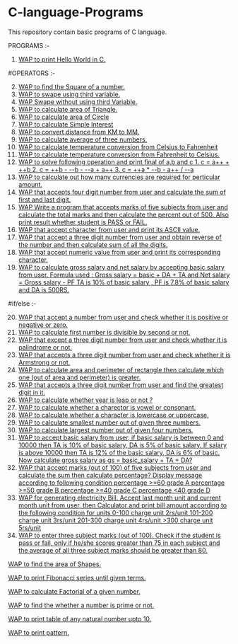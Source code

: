 # C-language-Programs
This repository contain basic programs of C language.

PROGRAMS :-

1. [WAP to print Hello World in C.](https://github.com/Shad-Sheikh/C-language-Programs/blob/master/C-Programs/01_Hello_World_Program.c)

#OPERATORS :-

2. [WAP to find the Square of a number.](https://github.com/Shad-Sheikh/C-Programs/blob/master/C-Programs/02_square_of_number.c)
3. [WAP to swape using third variable.](https://github.com/Shad-Sheikh/C-Programs/blob/master/C-Programs/03_swap.c)
4. [WAP Swape without using third Variable.](https://github.com/Shad-Sheikh/C-Programs/blob/master/C-Programs/04_swap_without_3rd_variable.c)
5. [WAP to calculate area of Triangle.](https://github.com/Shad-Sheikh/C-Programs/blob/master/C-Programs/05_Area_triangle.c)
6. [WAP to calculate area of Circle](https://github.com/Shad-Sheikh/C-Programs/blob/master/C-Programs/06_Area_of_circle.c)
7. [WAP to calculate Simple Interest](https://github.com/Shad-Sheikh/C-Programs/blob/master/C-Programs/07_Simple_intreser.c)
8. [WAP to convert distance from KM to MM.](https://github.com/Shad-Sheikh/C-Programs/blob/master/C-Programs/08_convet_KM_MM.c)
9. [WAP to calculate average of three numbers.](https://github.com/Shad-Sheikh/C-Programs/blob/master/C-Programs/09_average_of_3_num.c)
10. [WAP to calculate temperature conversion from Celsius to Fahrenheit](https://github.com/Shad-Sheikh/C-Programs/blob/master/C-Programs/10_convert_celsius_to_fahrenheit.c)
11. [WAP to calculate temperature conversion from Fahrenheit to Celsius.](https://github.com/Shad-Sheikh/C-Programs/blob/master/C-Programs/11_convert_Fahrenheit_Celsius.c)
12. [WAP to solve following operation and print final of a,b and c 1. c = a++ + ++b  2. c = ++b - --b - --a + a++  3. c = ++a * --b - a++ / --a](https://github.com/Shad-Sheikh/C-Programs/blob/master/C-Programs/12_inc_dec_opt.c)
13. [WAP to calculate out how many currencies are required for perticular amount.](https://github.com/Shad-Sheikh/C-Programs/blob/master/C-Programs/13_Currency.c)
14. [WAP that accepts four digit number from user and calculate the sum of first and last digit.](https://github.com/Shad-Sheikh/C-Programs/blob/master/C-Programs/14_first_last_digit_sum.c)
15. [WAP Write a program that accepts marks of five subjects from user and calculate the total marks and then calculate the  percent out of 500. Also print result whether student is PASS or FAIL.](https://github.com/Shad-Sheikh/C-Programs/blob/master/C-Programs/15_result.c)
16. [WAP that accept character from user and print its ASCII value.](https://github.com/Shad-Sheikh/C-Programs/blob/master/C-Programs/16_ASCII.c)
17. [WAP that accept a three digit number from user and obtain reverse of the number and then calculate sum of all the digits.](https://github.com/Shad-Sheikh/C-Programs/blob/master/C-Programs/17_reverse_of_number.c)
18. [WAP that accept numeric value from user and print its corresponding character.](https://github.com/Shad-Sheikh/C-Programs/blob/master/C-Programs/18_charector.c)
19. [WAP to calculate gross salary and net salary by accepting basic salary from user. Formula used : Gross salary = basic + DA + TA and Net salary =  Gross salary - PF
TA is 10% of basic salary , PF is 7.8%     of basic salary and DA is 500RS.](https://github.com/Shad-Sheikh/C-Programs/blob/master/C-Programs/19_salary.c)

#if/else :-

20. [WAP that accept a number from user and check whether it is positive or negative or zero.](https://github.com/Shad-Sheikh/C-Programs/blob/master/C-Programs/20_positive_negative.c)
21. [WAP to calculate first number is divisible by second or not.](https://github.com/Shad-Sheikh/C-Programs/blob/master/C-Programs/21_divisiblitiy)
22. [WAP that except a three digit number from user and check whether it is palindrome or not.](https://github.com/Shad-Sheikh/C-Programs/blob/master/C-Programs/22_palindrom.c)
23. [WAP that accepts a three digit number from user and check whether it is Armstrong or not.](https://github.com/Shad-Sheikh/C-Programs/blob/master/C-Programs/23_Armstrong)
24. [WAP to calculate area and perimeter of rectangle then calculate which one (out of area and perimeter) is greater.](https://github.com/Shad-Sheikh/C-Programs/blob/master/C-Programs/24_area_perimeter)
25. [WAP that accepts a three digit number from user and find the greatest digit in it. ](https://github.com/Shad-Sheikh/C-Programs/blob/master/C-Programs/25_greatest_digit.c)
26. [WAP to calculate whether year is leap or not ?](https://github.com/Shad-Sheikh/C-Programs/blob/master/C-Programs/26_leap_year.c)
27. [WAP to calculate whether a charector is vowel or consonant.](https://github.com/Shad-Sheikh/C-Programs/blob/master/C-Programs/27_vowel_consonent.c)
28. [WAP to calculate whether a character is lowercase or uppercase.](https://github.com/Shad-Sheikh/C-Programs/blob/master/C-Programs/28_lowercase_to_uppercase.c)
29. [ WAP to calculate smallest number out of given three numbers.](https://github.com/Shad-Sheikh/C-Programs/blob/master/C-Programs/29_smallest_no.c)
30. [WAP to calculate largest number out of given four numbers.](https://github.com/Shad-Sheikh/C-Programs/blob/master/C-Programs/30_largest.c)
31. [WAP to accept basic salary from user, if basic salary is between 0 and 10000 then TA is 10% of basic salary, DA is 5% of basic salary. If salary is above 10000 then TA is 12% of the basic salary, DA is 6% of basic.  Now calculate gross salary as gs = basic_salary + TA + DA?](https://github.com/Shad-Sheikh/C-Programs/blob/master/C-Programs/31_salary.c)
32. [WAP that accept marks (out of 100) of five subjects from user and calculate the sum then calculate percentage? 
Display message according to following condition 
percentage >=60 grade A
percentage >=50 grade B
percentage >=40 grade C
percentage <40   grade D](https://github.com/Shad-Sheikh/C-Programs/blob/master/C-Programs/32_grade.c)
33. [WAP for generating electricity Bill. Accept last month unit and current month unit from user, then Calculator and print bill amount according to the following condition for units  0-100 charge unit 2rs/unit  101-200 charge unit 3rs/unit  201-300 charge unit 4rs/unit  >300 charge unit 5rs/unit 
](https://github.com/Shad-Sheikh/C-Programs/blob/master/C-Programs/33_electricity_bill.c)
34. [WAP to enter three subject marks (out of 100). Check if the student is pass or fail, only if he/she scores greater than 75 in each subject and the average of all three subject marks should be greater than 80.](https://github.com/Shad-Sheikh/C-Programs/blob/master/C-Programs/34_marks.c)


[WAP to find the area of Shapes.](https://github.com/Shad-Sheikh/C-Programs/blob/master/C-Programs/Area_of_shape.c)

[WAP to print Fibonacci series until given terms.](https://github.com/Shad-Sheikh/C-Programs/blob/master/C-Programs/Fibonacci_series.c)

[WAP to calculate Factorial of a given number.](https://github.com/Shad-Sheikh/C-Programs/blob/master/C-Programs/factorial_of_num.c)

[WAP to find the whether a number is prime or not.](https://github.com/Shad-Sheikh/C-Programs/blob/master/C-Programs/prime_no.c)

[WAP to print table of any natural number upto 10.](https://github.com/Shad-Sheikh/C-Programs/blob/master/C-Programs/Number_table.c)

[WAP to print pattern.](https://github.com/Shad-Sheikh/C-Programs/blob/master/C-Programs/pattern_1.c)
